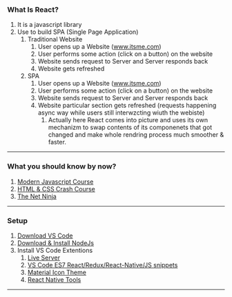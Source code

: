 ### What Is React?
1. It is a javascript library
2. Use to build SPA (Single Page Application)
    1. Traditional Website
        1. User opens up a Website (www.itsme.com)
        2. User performs some action (click on a button) on the website
        3. Website sends request to Server and Server responds back
        4. Website gets refreshed
    2. SPA
        1. User opens up a Website (www.itsme.com)
        2. User performs some action (click on a button) on the website
        3. Website sends request to Server and Server responds back
        4. Website particular section gets refreshed (requests happening async way while users still interwzcting wiuth the webiste)
            1. Actually here React comes into picture and uses its own mechanizm to swap contents of its componenets that got changed and make whole rendring process much smoother & faster.

<hr/>

### What you should know by now?
1. [Modern Javascript Course](https://www.youtube.com/watch?v=iWOYAxlnaww&list=PL4cUxeGkcC9haFPT7J25Q9GRB_ZkFrQAc)
2. [HTML & CSS Crash Course](https://www.youtube.com/watch?v=iWOYAxlnaww&list=PL4cUxeGkcC9haFPT7J25Q9GRB_ZkFrQAc)
3. [The Net Ninja](https://www.youtube.com/channel/UCW5YeuERMmlnqo4oq8vwUpg)

<hr/>

### Setup
1. [Download VS Code](https://code.visualstudio.com/)
2. [Download & Install NodeJs](https://nodejs.org/en/)
3. Install VS Code Extentions
    1. [Live Server](https://github.com/ritwickdey/vscode-live-server)
    2. [VS Code ES7 React/Redux/React-Native/JS snippets](https://github.com/dsznajder/vscode-es7-javascript-react-snippets)
    3. [Material Icon Theme](https://github.com/PKief/vscode-material-icon-theme.git)
    4. [React Native Tools](https://github.com/microsoft/vscode-react-native)

<hr/>

### 